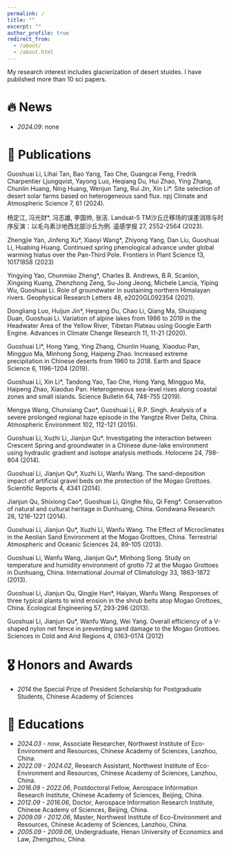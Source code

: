 ```yaml
---
permalink: /
title: ""
excerpt: ""
author_profile: true
redirect_from: 
  - /about/
  - /about.html
---
```


My research interest includes glacierization of desert stuides. I have published more than 10 sci papers.


# 🔥 News
- *2024.09*: none

# 📝 Publications 

Guoshuai Li, Lihai Tan, Bao Yang, Tao Che, Guangcai Feng, Fredrik Charpentier Ljungqvist, Yayong Luo, Heqiang Du, Hui Zhao, Ying Zhang, Chunlin Huang, Ning Huang, Wenjun Tang, Rui Jin, Xin Li*. Site selection of desert solar farms based on heterogeneous sand flux. npj Climate and Atmospheric Science 7, 61 (2024).

杨定江, 冯光财*, 冯志雄, 李国帅, 张洁. Landsat-5 TM沙丘迁移场的误差消除与时序反演：以毛乌素沙地西北部沙丘为例. 遥感学报 27, 2552-2564 (2023).

Zhengjie Yan, Jinfeng Xu*, Xiaoyi Wang*, Zhiyong Yang, Dan Liu, Guoshuai Li, Huabing Huang. Continued spring phenological advance under global warming hiatus over the Pan-Third Pole. Frontiers in Plant Science 13, 10171858 (2023)

Yingying Yao, Chunmiao Zheng*, Charles B. Andrews, B.R. Scanlon, Xingxing Kuang, Zhenzhong Zeng, Su-Jong Jeong, Michele Lancia, Yiping Wu, Guoshuai Li. Role of groundwater in sustaining northern Himalayan rivers. Geophysical Research Letters 48, e2020GL092354 (2021).

Dongliang Luo, Huijun Jin*, Heqiang Du, Chao Li, Qiang Ma, Shuiqiang Duan, Guoshuai Li. Variation of alpine lakes from 1986 to 2019 in the Headwater Area of the Yellow River, Tibetan Plateau using Google Earth Engine. Advances in Climate Change Research 11, 11-21 (2020).

Guoshuai Li*, Hong Yang, Ying Zhang, Chunlin Huang, Xiaoduo Pan, Mingguo Ma, Minhong Song, Haipeng Zhao. Increased extreme precipitation in Chinese deserts from 1960 to 2018. Earth and Space Science 6, 1196-1204 (2019).

Guoshuai Li, Xin Li*, Tandong Yao, Tao Che, Hong Yang, Mingguo Ma, Haipeng Zhao, Xiaoduo Pan. Heterogeneous sea-level rises along coastal zones and small islands. Science Bulletin 64, 748-755 (2019).

Mengya Wang, Chunxiang Cao*, Guoshuai Li, R.P. Singh. Analysis of a severe prolonged regional haze episode in the Yangtze River Delta, China. Atmospheric Environment 102, 112-121 (2015).

Guoshuai Li, Xuzhi Li, Jianjun Qu*. Investigating the interaction between Crescent Spring and groundwater in a Chinese dune-lake environment using hydraulic gradient and isotope analysis methods. Holocene 24, 798-804 (2014).

Guoshuai Li, Jianjun Qu*, Xuzhi Li, Wanfu Wang. The sand-deposition impact of artificial gravel beds on the protection of the Mogao Grottoes. Scientific Reports 4, 4341 (2014).

Jianjun Qu, Shixiong Cao*, Guoshuai Li, Qinghe Niu, Qi Feng*. Conservation of natural and cultural heritage in Dunhuang, China. Gondwana Research 26, 1216-1221 (2014).

Guoshuai Li, Jianjun Qu*, Xuzhi Li, Wanfu Wang. The Effect of Microclimates in the Aeolian Sand Environment at the Mogao Grottoes, China. Terrestrial Atmospheric and Oceanic Sciences 24, 89-105 (2013).

Guoshuai Li, Wanfu Wang, Jianjun Qu*, Minhong Song. Study on temperature and humidity environment of grotto 72 at the Mogao Grottoes in Dunhuang, China. International Journal of Climatology 33, 1863-1872 (2013).

Guoshuai Li, Jianjun Qu, Qingjie Han*, Haiyan, Wanfu Wang. Responses of three typical plants to wind erosion in the shrub belts atop Mogao Grottoes, China. Ecological Engineering 57, 293-296 (2013).

Guoshuai Li, Jianjun Qu*, Wanfu Wang, Wei Yang. Overall efficiency of a V-shaped nylon net fence in preventing sand damage to the Mogao Grottoes. Sciences in Cold and Arid Regions 4, 0163–0174 (2012)

</div>
</div>


# 🎖 Honors and Awards
- *2014* the Special Prize of President Scholarship for Postgraduate Students, Chinese Academy of Sciences 

# 📖 Educations
- *2024.03 - now*, Associate Researcher, Northwest Institute of Eco-Environment and Resources, Chinese Academy of Sciences, Lanzhou, China.
- *2022.09 - 2024.02*, Research Assistant, Northwest Institute of Eco-Environment and Resources, Chinese Academy of Sciences, Lanzhou, China.
- *2016.09 - 2022.06*, Postdoctoral Fellow, Aerospace Information Research Institute, Chinese Academy of Sciences, Beijing, China.
- *2012.09 - 2016.06*, Doctor, Aerospace Information Research Institute, Chinese Academy of Sciences, Beijing, China.
- *2009.09 - 2012.06*, Master, Northwest Institute of Eco-Environment and Resources, Chinese Academy of Sciences, Lanzhou, China. 
- *2005.09 - 2009.06*, Undergraduate, Henan University of Economics and Law, Zhengzhou, China. 
